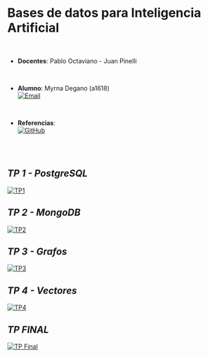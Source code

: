 # Bases de datos para Inteligencia Artificial  

<br>  

* **Docentes**:  Pablo Octaviano - Juan Pinelli  

<br>  

* **Alumno**:  Myrna Degano (a1618)<br><a href="mailto:myrna.l.degano@gmail.com"><img alt="Email" src="https://img.shields.io/badge/Gmail-myrna.l.degano@gmail.com-B9E1F5?style=flat-square&logo=gmail"></a>

<br>

* **Referencias**:  <br><a href="https://github.com/FIUBA-Posgrado-Inteligencia-Artificial/BDIA" target="_blank"><img alt="GitHub" src="https://img.shields.io/badge/FIUBA%20Posgrado%20Inteligencia%20Artificial-Bases%20de%20datos%20para%20IA-B9E1F5?style=flat-square&logo=github"></a>

<br><br>

## *TP 1 - PostgreSQL*
<a href="https://github.com/mdegano-fiuba/CEIA_BDIA/tree/main/TP1" target="_blank"><img alt="TP1" src="https://img.shields.io/badge/Github-TP1-B9E1F5?style=flat-square&logo=github"></a>
<br>
## *TP 2 - MongoDB*
<a href="https://github.com/mdegano-fiuba/CEIA_BDIA/tree/main/TP2" target="_blank"><img alt="TP2" src="https://img.shields.io/badge/Github-TP2-B9E1F5?style=flat-square&logo=github"></a>
<br>
## *TP 3 - Grafos*
<a href="https://github.com/mdegano-fiuba/CEIA_BDIA/tree/main/TP3" target="_blank"><img alt="TP3" src="https://img.shields.io/badge/Github-TP3-B9E1F5?style=flat-square&logo=github"></a>
<br>
## *TP 4 - Vectores*
<a href="https://github.com/mdegano-fiuba/CEIA_BDIA/tree/main/TP4" target="_blank"><img alt="TP4" src="https://img.shields.io/badge/Github-TP4-B9E1F5?style=flat-square&logo=github"></a>
<br>
## *TP FINAL*
<a href="https://github.com/mdegano-fiuba/CEIA_BDIA/tree/main/TP_FINAL" target="_blank"><img alt="TP Final" src="https://img.shields.io/badge/Github-TP_FINAL-B9E1F5?style=flat-square&logo=github"></a>
<br>
